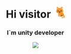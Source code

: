 <h1 align="center"> 
  Hi visitor
  <img src="https://github.com/Kot-Alenya/Kot-Alenya/blob/main/Cat_Greeting.gif" width="32"/>
</h1> 

<h3 align="center"> 
  I`m unity developer
</h3>

<div align="center">
  <img width="550" src="https://github-readme-stats-five-xi-47.vercel.app/api?username=potokaalex&show_icons=true&theme=codeSTACKr&cache_bust=1">
</div>
